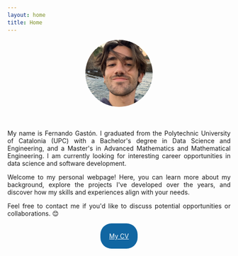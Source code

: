 ```yaml
---
layout: home
title: Home
---
```



<div class="row">
    <img style="border-radius:50%;width:30%;display:block;margin:auto" src="me_pic.jpg" alt="Me">


  <div style="float:left;text-align:justify;margin-top:1cm;">
    <p>
    My name is Fernando Gastón. I graduated from the Polytechnic University of Catalonia (UPC) with a Bachelor's degree in Data Science and Engineering, and a Master's in Advanced Mathematics and Mathematical Engineering. I am currently looking for interesting career opportunities in data science and software development.
    </p>
    <p>
    Welcome to my personal webpage! Here, you can learn more about my background, explore the projects I've developed over the years, and discover how my skills and experiences align with your needs.
    </p>
    <p>
    Feel free to contact me if you'd like to discuss potential opportunities or collaborations. 😊
    </p>
    <div style="text-align: center;">
        <div style="border-radius:25px;background:#1166a2;padding: 20px;display:inline-block;"> 
            <a style="color:white" href="CV.pdf" download>My CV</a>
        </div>
    </div>
  </div>


</div>
